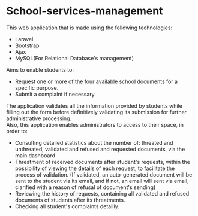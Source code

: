 # School-services-management
This web application that is made using the following technologies: <br>
<ul>
  <li>Laravel</li>
  <li>Bootstrap</li>
  <li>Ajax</li>
  <li>MySQL(For Relational Database's management) </li>
</ul>
Aims to enable students to: 
<br>
<ul>
  <li>Request one or more of the four available school documents for a specific purpose.</li>
  <li>Submit a complaint if necessary.</li>
</ul>
The application validates all the information provided by students while filling out the form before definitively validating its submission for further administrative processing.

<br>
Also, this application enables administrators to access to their space, in order to: 

<br>
<ul>
  <li>Consulting detailed statistics about the number of: threated and unthreated, validated and refused and requested documents, via the main dashboard</li>
  <li>Threatment of received documents after student's requests, within the possibility of viewing the details of each request, to facilitate the process of validation. (If validated, an auto-generated document will be sent to the student via its email, and if not, an email will sent via email, clarified with a reason of refusal of document's sending) </li>
  <li>Reviewing the history of requests, containing all validated and refused documents of students after its threatments.</li>
  <li>Checking all student's complaints detailly.</li>
</ul>
<br>